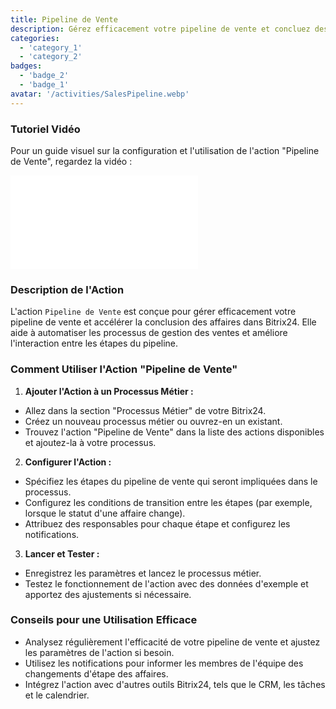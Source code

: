 ```yaml
---
title: Pipeline de Vente
description: Gérez efficacement votre pipeline de vente et concluez des affaires plus rapidement.
categories:
  - 'category_1'
  - 'category_2'
badges:
  - 'badge_2'
  - 'badge_1'
avatar: '/activities/SalesPipeline.webp'
---
```

### Tutoriel Vidéo

Pour un guide visuel sur la configuration et l'utilisation de l'action "Pipeline de Vente", regardez la vidéo :

<iframe
  class="aspect-video w-full mb-2 "
  src="//www.youtube.com/embed/OyzJd8BcTfY?feature=oembed&rel=0"
  frameborder="0"
  allow="accelerometer; autoplay; encrypted-media; gyroscope"
  allowfullscreen>
</iframe>

### Description de l'Action

L'action `Pipeline de Vente` est conçue pour gérer efficacement votre pipeline de vente et accélérer la conclusion des affaires dans Bitrix24. Elle aide à automatiser les processus de gestion des ventes et améliore l'interaction entre les étapes du pipeline.

### Comment Utiliser l'Action "Pipeline de Vente"

1. **Ajouter l'Action à un Processus Métier :**
  - Allez dans la section "Processus Métier" de votre Bitrix24.
  - Créez un nouveau processus métier ou ouvrez-en un existant.
  - Trouvez l'action "Pipeline de Vente" dans la liste des actions disponibles et ajoutez-la à votre processus.

2. **Configurer l'Action :**
  - Spécifiez les étapes du pipeline de vente qui seront impliquées dans le processus.
  - Configurez les conditions de transition entre les étapes (par exemple, lorsque le statut d'une affaire change).
  - Attribuez des responsables pour chaque étape et configurez les notifications.

3. **Lancer et Tester :**
  - Enregistrez les paramètres et lancez le processus métier.
  - Testez le fonctionnement de l'action avec des données d'exemple et apportez des ajustements si nécessaire.

### Conseils pour une Utilisation Efficace

- Analysez régulièrement l'efficacité de votre pipeline de vente et ajustez les paramètres de l'action si besoin.
- Utilisez les notifications pour informer les membres de l'équipe des changements d'étape des affaires.
- Intégrez l'action avec d'autres outils Bitrix24, tels que le CRM, les tâches et le calendrier.